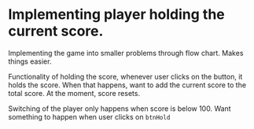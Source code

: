 # Implementing player holding the current score.

Implementing the game into smaller problems through flow chart. Makes things easier.

Functionality of holding the score, whenever user clicks on the button, it holds the score. When that happens, want to add the current score to the total score. At the moment, score resets.

Switching of the player only happens when score is below 100.
Want something to happen when user clicks on `btnHold`
